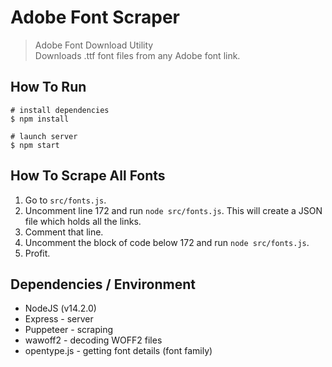 # Adobe Font Scraper
> Adobe Font Download Utility<br>
Downloads .ttf font files from any Adobe font link.

## How To Run
```
# install dependencies
$ npm install

# launch server
$ npm start
```

## How To Scrape All Fonts

1. Go to `src/fonts.js`.
2. Uncomment line 172 and run `node src/fonts.js`. This will create a JSON file which holds all the links.
3. Comment that line.
4. Uncomment the block of code below 172 and run `node src/fonts.js`.
5. Profit.

## Dependencies / Environment

- NodeJS (v14.2.0)
- Express - server
- Puppeteer - scraping
- wawoff2 - decoding WOFF2 files
- opentype.js - getting font details (font family)


